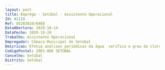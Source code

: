 ```yaml
--- 
layout: post
title: Emprego - Setúbal - Assistente Operacional
Id: 81119
Ref: OE202010/0468
DataAbertura: 2020-10-14
DataFecho: 2020-10-28
Trabalho: Assistente Operacional
Empregador: Câmara Municipal de Setúbal
Descricao: Efetua análises periódicas da água  verifica o grau de cloragem e outros aspetos físico químicos da mesma  verifica periodicamente o estado dos equipamentos que efetuam o tratamento da água  procede à limpeza dos filtros de acordo comas normas técnicas aconselhadas  verifica as condições gerais de higiene da estação  informa o superior hierárquico das anomalias verificadas.
CodigoPostal: 2901-866 SETÚBAL
Concelho: Setúbal
Distrito: Setúbal
--- 
```

